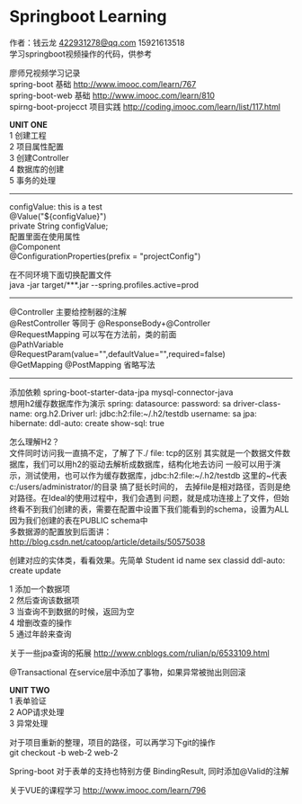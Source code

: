 # Springboot Learning
作者：钱云龙 422931278@qq.com 15921613518<br>
学习springboot视频操作的代码，供参考

廖师兄视频学习记录<br>
spring-boot 基础
http://www.imooc.com/learn/767<br>
spring-boot-web 基础
http://www.imooc.com/learn/810<br>
spirng-boot-projecct 项目实践 http://coding.imooc.com/learn/list/117.html

<b>UNIT ONE</b><br>
1 创建工程 <br>
2 项目属性配置 <br>
3 创建Controller <br>
4 数据库的创建<br>
5 事务的处理<br>

************

 configValue: this is a test<br>
 @Value("${configValue}")<br>
 private String configValue;<br>
 配置里面在使用属性</br>
 @Component<br>
 @ConfigurationProperties(prefix = "projectConfig")
 
 在不同环境下面切换配置文件</br>
 java -jar target/***.jar --spring.profiles.active=prod
 
 ************
 @Controller 主要给控制器的注解<br>
 @RestController 等同于 @ResponseBody+@Controller<br>
 @RequestMapping 可以写在方法前，类的前面<br>
 @PathVariable<br>
 @RequestParam(value="",defaultValue="",required=false)<br>
 @GetMapping @PostMapping 省略写法<br>
 
 ************
 添加依赖
 spring-boot-starter-data-jpa
 mysql-connector-java<br>
 想用h2缓存数据库作为演示
 spring:
   datasource:
     password: sa
     driver-class-name: org.h2.Driver
     url: jdbc:h2:file:~/.h2/testdb
     username: sa
   jpa:
     hibernate:
       ddl-auto: create
     show-sql: true
 
 怎么理解H2？<br>
 文件同时访问我一直搞不定，了解了下./ file: tcp的区别
 其实就是一个数据文件数据库，我们可以用h2的驱动去解析成数据库，结构化地去访问
 一般可以用于演示，测试使用，也可以作为缓存数据库，jdbc:h2:file:~/.h2/testdb
 这里的~代表 c:/users/administrator/的目录
 搞了挺长时间的， 去掉file是相对路径，否则是绝对路径。在Ideal的使用过程中，我们会遇到
 问题，就是成功连接上了文件，但始终看不到我们创建的表，需要在配置中设置下我们能看到的schema，设置为ALL
 因为我们创建的表在PUBLIC schema中<br>
 多数据源的配置放到后面讲：http://blog.csdn.net/catoop/article/details/50575038<br>
 
 创建对应的实体类，看看效果。先简单 Student id name sex classid
ddl-auto: create update<br>

1 添加一个数据项 <br>
2 然后查询该数据项 <br>
3 当查询不到数据的时候，返回为空<br>
4 增删改查的操作<br>
5 通过年龄来查询<br>

关于一些jpa查询的拓展
http://www.cnblogs.com/rulian/p/6533109.html<br>

@Transactional 在service层中添加了事物，如果异常被抛出则回滚<br>

<b>UNIT TWO</b><br>
1 表单验证 <br>
2 AOP请求处理 <br>
3 异常处理 <br>

对于项目重新的整理，项目的路径，可以再学习下git的操作<br>
git checkout -b web-2 web-2

Spring-boot 对于表单的支持也特别方便
BindingResult, 同时添加@Valid的注解

关于VUE的课程学习  http://www.imooc.com/learn/796<br>







 
